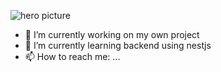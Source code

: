![hero picture]({assets/github_banner.png})
- 🔭 I’m currently working on my own project
- 🌱 I’m currently learning backend using nestjs
- 📫 How to reach me: ...

